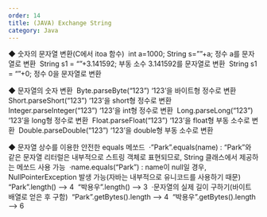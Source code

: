 ```yaml
---
order: 14
title: (JAVA) Exchange String
category: Java
---
```


◆ 숫자의 문자열 변환(C에서 itoa 함수) 
int a=1000; String s=””+a; 정수 a를 문자열로 변환 
String s1 = “”+3.141592; 부동 소수 3.141592를 문자열로 변환 
String s1 = “”+0; 정수 0을 문자열로 변환 

◆ 문자열의 숫자 변환 
Byte.parseByte(“123”) ‘123’을 바이트형 정수로 변환 
Short.parseShort(“123”) ‘123’을 short형 정수로 변환 
Integer.parseInteger(“123”) ‘123’을 int형 정수로 변환 
Long.parseLong(“123”) ‘123’을 long형 정수로 변환 
Float.parseFloat(“123”) ‘123’을 float형 부동 소수로 변환 
Double.parseDouble(“123”) ‘123’을 double형 부동 소수로 변환 

◆ 문자열 상수를 이용한 안전한 equals 메쏘드 
·”Park”.equals(name) : “Park”와 같은 문자열 리터럴은 내부적으로 스트링 객체로 표현되므로, String 클래스에서 제공하는 메쏘드 사용 가능 
·name.equals(“Park”) : name이 null일 경우, NullPointerException 발생 가능(자바는 내부적으로 유니코드를 사용하기 때문) 
“Park”.length() --> 4 
“박용우”.length() --> 3 
·문자열의 실제 길이 구하기(바이트 배열로 얻은 후 구함) 
“Park”.getBytes().length --> 4 
“박용우”.getBytes().length --> 6 
